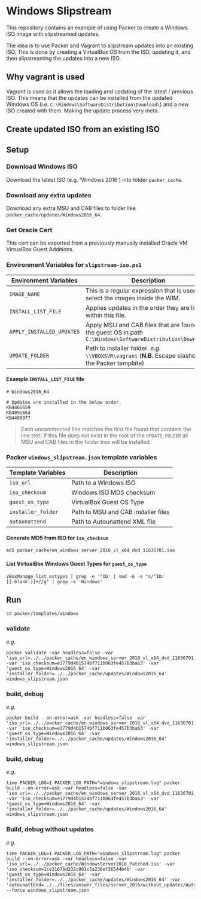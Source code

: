 
# Windows Slipstream

This repository contains an example of using Packer to create a Windows ISO image with slipstreamed updates.

The idea is to use Packer and Vagrant to slipstream updates into an existing ISO. This is done by creating a VirtualBox OS from the ISO, updating it, and then slipstreaming the updates into a new ISO.

## Why vagrant is used

Vagrant is used as it allows the loading and updating of the latest / previous ISO. This means that the updates can be installed from the updated Windows OS (i.e. ```C:\Windows\SoftwareDistribution\Download\```) and a new ISO created with them. Making the update process very meta.

## Create updated ISO from an existing ISO

## Setup

### Download Windows ISO

Download the latest ISO (e.g. 'Windows 2016') into folder ```packer_cache```.

### Download any extra updates

Download any extra MSU and CAB files to folder like ```packer_cache/updates/Windows2016_64```.

### Get Oracle Cert

This cert can be exported from a previously manually installed Oracle VM VirtualBox Guest Additions.

### Environment Variables for ```slipstream-iso.ps1```

|Environment Variables|Description|Default|
|---|---|---|
|```IMAGE_NAME```|This is a regular expression that is used to select the images inside the WIM.|```.*```|
|```INSTALL_LIST_FILE```|Applies updates in the order they are listed within this file.|```_Updates.txt```|
|```APPLY_INSTALLED_UPDATES```|Apply MSU and CAB files that are found on the guest OS in path ```C:\Windows\SoftwareDistribution\Download\``` ||
|```UPDATE_FOLDER```|Path to installer folder. *e.g.* ```\\VBOXSVR\vagrant``` (**N.B.** Escape slashes in the Packer template)||

#### Example ```INSTALL_LIST_FILE``` file

~~~
# Windows2016_64

# Updates are installed in the below order.
KB4465659
KB4091664
KB4480977
~~~

> Each uncommented line matches the first file found that contains the line text.
> If this file does not exist in the root of the ```UPDATE_FOLDER``` all MSU and CAB files in the folder tree will be installed.

### Packer ```windows_slipstream.json``` template variables

|Template Variables|Description|
|---|---|
|```iso_url```|Path to a Windows ISO|
|```iso_checksum```|Windows ISO MD5 checksum|
|```guest_os_type```|VirtualBox Guest OS Type|
|```installer_folder```|Path to MSU and CAB installer files|
|```autounattend```|Path to Autounattend XML file|

#### Generate MD5 from ISO for ```iso_checksum```

~~~
md5 packer_cache/en_windows_server_2016_vl_x64_dvd_11636701.iso
~~~

#### List VirtualBox Windows Guest Types for ```guest_os_type```

~~~
VBoxManage list ostypes | grep -e '^ID' | sed -E -e "s/^ID:[[:blank:]]+//g" | grep -e 'Windows'
~~~

## Run

~~~
cd packer/templates/windows
~~~

### validate

*e.g.*

~~~
packer validate -var headless=false -var 'iso_url=../../packer_cache/en_windows_server_2016_vl_x64_dvd_11636701.iso' -var 'iso_checksum=e3779d4b1574bf711b063fe457b3ba63' -var 'guest_os_type=Windows2016_64' -var 'installer_folder=../../packer_cache/updates/Windows2016_64' windows_slipstream.json
~~~

### build, debug

*e.g.*

~~~
packer build --on-error=ask -var headless=false -var 'iso_url=../../packer_cache/en_windows_server_2016_vl_x64_dvd_11636701.iso' -var 'iso_checksum=e3779d4b1574bf711b063fe457b3ba63' -var 'guest_os_type=Windows2016_64' -var 'installer_folder=../../packer_cache/updates/Windows2016_64' windows_slipstream.json
~~~

### build, debug

*e.g.*

~~~
time PACKER_LOG=1 PACKER_LOG_PATH="windows_slipstream.log" packer build --on-error=ask -var headless=false -var 'iso_url=../../packer_cache/en_windows_server_2016_vl_x64_dvd_11636701.iso' -var 'iso_checksum=e3779d4b1574bf711b063fe457b3ba63' -var 'guest_os_type=Windows2016_64' -var 'installer_folder=../../packer_cache/updates/Windows2016_64' windows_slipstream.json
~~~

### Build, debug without updates

*e.g.*

~~~
time PACKER_LOG=1 PACKER_LOG_PATH="windows_slipstream.log" packer build --on-error=ask -var headless=false -var 'iso_url=../../packer_cache/WindowsServer2016_Patched.iso' -var 'iso_checksum=1ce3167bd232c901c5a236ef36544b4b' -var 'guest_os_type=Windows2016_64' -var 'installer_folder=../../packer_cache/updates/Windows2016_64' -var 'autounattend=../../files/answer_files/server_2016/without_updates/Autounattend.xml' --force windows_slipstream.json
~~~

